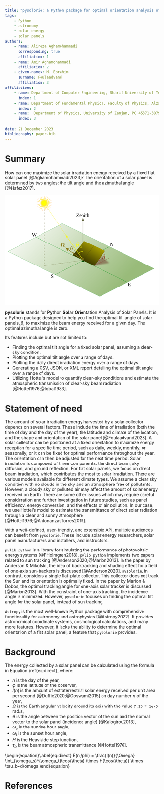 ```yaml
---
title: "pysolorie: a Python package for optimal orientation analysis of solar panels"
tags:
    - Python
    - astronomy
    - solar energy
    - solar panels
authors:
    - name: Alireza Aghamohammadi
      corresponding: true
      affiliation: 1
    - name: Amir Aghamohammadi
      affiliation: 2
    - given-names: M. Ebrahim
      surname: Foulaadvand
      affiliation: 3
affiliations:
    - name: Department of Computer Engineering, Sharif University of Technology, Tehran, Iran
      index: 1
    - name: Department of Fundamental Physics, Faculty of Physics, Alzahra University, Tehran, Iran
      index: 2
    - name:  Department of Physics, University of Zanjan, PC 45371-38791 Zanjan, Iran
      index: 3

date: 21 December 2023
bibliography: paper.bib
---
```


# Summary
How can one maximize the solar irradiation energy received by a fixed flat solar panel [@Aghamohammadi2023]? The orientation of a solar panel is determined by two angles: the tilt angle and the azimuthal angle [@Hafez2017].

![Orientational angles of a flat solar panel.\label{fig:opt}](solarpanel.svg)

**pysolorie** stands for **Py**thon **Sol**ar **Orie**ntation Analysis of Solar Panels. It is a Python package designed to help you find the optimal tilt angle of solar panels, $\beta$, to maximize the beam energy received for a given day. The optimal azimuthal angle is zero.

Its features include but are not limited to:

- Finding the optimal tilt angle for a fixed solar panel, assuming a clear-sky condition.
- Plotting the optimal tilt angle over a range of days.
- Plotting the daily direct irradiation energy over a range of days.
- Generating a CSV, JSON, or XML report detailing the optimal tilt angle over a range of days.
- Utilizing Hottel's model to quantify clear-sky conditions and estimate the atmospheric transmission of clear-sky beam radiation [@Hottel1976;@Iqbal1983].


# Statement of need
The amount of solar irradiation energy harvested by a solar collector depends on several factors. These include the time of irradiation (both the time of day and the day of the year), the latitude and climate of the location, and the shape and orientation of the solar panel [@Foulaadvand2023].
A solar collector can be positioned at a fixed orientation to maximize energy reception for a specific time period, such as daily, weekly, monthly, or seasonally, or it can be fixed for optimal performance throughout the year. The orientation can then be adjusted for the next time period.
Solar irradiation is composed of three components: the direct beam, sky diffusion, and ground reflection. For flat solar panels, we focus on direct beam irradiation, which contributes the most to solar irradiation. There are various models available for different climate types. We assume a clear sky condition with no clouds in the sky and an atmosphere free of pollutants. However, a cloudy sky or polluted air may affect the amount of solar energy received on Earth. There are some other issues which may require careful consideration and further investigation in future studies, such as panel efficiency, energy conversion, and the effects of air pollution.
 In our case, we use Hottel’s model to estimate the transmittance of direct solar radiation through a clear and sunny atmosphere [@Hottel1976;@AntonanzasTorres2019].

 With a well-defined, user-friendly, and extensible API, multiple audiences can benefit from `pysolorie`. These include solar energy researchers, solar panel manufacturers and installers, and instructors.

`pvlib python` is a library for simulating the performance of photovoltaic energy systems [@FHolmgren2018]. `pvlib python` implements two papers related to sun tracking [@Anderson2020;@Marion2013]. In the paper by Anderson & Mikofski,
the idea of backtracking and shading effect for a field of one-axis sun-trackers is discussed [@Anderson2020]. `pysolorie`, in contrast, considers a single flat-plate collector. This collector does not track the Sun and its orientation is optimally fixed. In the paper by Marion & Dobos, the optimal tracking angle for one-axis solar tracker is discussed [@Marion2013]. With the constraint of one-axis tracking, the incidence angle is minimized. However, `pysolorie` focuses on finding the optimal tilt angle for the solar panel, instead of sun tracking.

`Astropy` is the most well-known Python package with comprehensive functionality for astronomy and astrophysics [@Astropy2022]. It provides astronomical coordinate systems, cosmological calculations, and many more features. However, it lacks the ability to determine the optimal orientation of a flat solar panel, a feature that `pysolorie` provides.




# Background
The energy collected by a solar panel can be calculated using the formula in Equation \ref{eq:direct}, where:

- $n$ is the day of the year,
- $\phi$ is the latitude of the observer,
- $I(n)$ is the amount of extraterrestrial solar energy received per unit area per second [@Duffie2020;@Goswami2015]  on day number $n$ of the year,
- $\Omega$ is the Earth angular velocity around its axis with the value `7.15 * 1e-5` rad/s,
- $\theta$ is the angle between the position vector of the sun and the normal vector to the solar panel (incidence angle) [@Kalogirou2013],
- $\omega_s$ is the sunrise hour angle,
- $\omega_t$ is the sunset hour angle,
- $H$ is the Heaviside step function,
- $\tau_b$ is the beam atmospheric transmittance [@Hottel1976].

\begin{equation}\label{eq:direct}
E(n,\phi) = \frac{I(n)}{\Omega} \int_{\omega_s}^{\omega_t}\cos(\theta) \times H(\cos(\theta)) \times \tau_b~d\omega
\end{equation}




# References
